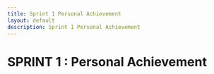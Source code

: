 ```yaml
---
title: Sprint 1 Personal Achievement
layout: default
description: Sprint 1 Personal Achievement
---
```


# SPRINT 1 : Personal Achievement